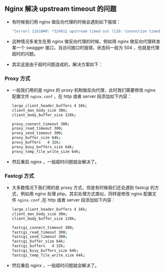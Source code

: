 ## Nginx 解决 upstream timeout 的问题
- 有时候我们用 nginx 做反向代理的时候会遇到如下报错：

  ```bash
  "[error] 11618#0: *324911 upstream timed out (110: Connection timed out) while reading response header from upstream, "
  ```

- 这种情况多发生在用 nginx 做反向代理的时候，例如用 nginx 做反向代理转发某一个 swagger 接口，当访问接口时报错，状态码一般为 504 ，也就是代理超时的问题。
- 其实这是由于超时问题造成的，解决方案如下：

### Proxy 方式
- 一般我们用的是 nginx 的 proxy 机制做反向代理，此时我们需要修改 nginx 配置文件 `nginx.conf` ，在 http 或者 server 段添加如下内容：

  ```bash
  large_client_header_buffers 4 16k;
  client_max_body_size 30m;
  client_body_buffer_size 128k;
  
  proxy_connect_timeout 300;
  proxy_read_timeout 300;
  proxy_send_timeout 300;
  proxy_buffer_size 64k;
  proxy_buffers   4 32k;
  proxy_busy_buffers_size 64k;
  proxy_temp_file_write_size 64k;
  ```

- 然后重启 nginx ，一般超时问题就会解决了。

### Fastcgi 方式
- 大多数情况下我们用的是 proxy 方式，但是有时候我们还会遇到 fastcgi 的方式，例如用 nginx 处理 php。其实处理方式类似，同样是修改 nginx 配置文件 `nginx.conf` ,在 http 或者 server 段添加如下内容：

  ```bash
  large_client_header_buffers 4 16k;
  client_max_body_size 30m;
  client_body_buffer_size 128k;
  
  fastcgi_connect_timeout 300;
  fastcgi_read_timeout 300;
  fastcgi_send_timeout 300;
  fastcgi_buffer_size 64k;
  fastcgi_buffers   4 32k;
  fastcgi_busy_buffers_size 64k;
  fastcgi_temp_file_write_size 64k;
  ```

- 然后重启 nginx ，一般超时问题就会解决了。

